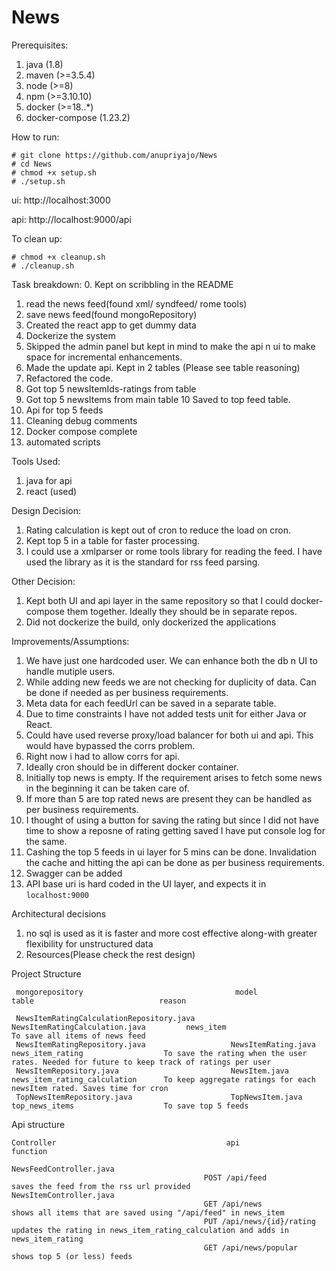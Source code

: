 # News

Prerequisites:
1. java (1.8)
2. maven (>=3.5.4)
3. node (>=8)
4. npm (>=3.10.10)
5. docker (>=18..*)
6. docker-compose (1.23.2)

How to run:
```
# git clone https://github.com/anupriyajo/News
# cd News
# chmod +x setup.sh
# ./setup.sh
```
ui: http://localhost:3000

api: http://localhost:9000/api

To clean up:
```
# chmod +x cleanup.sh
# ./cleanup.sh
```


Task breakdown:
0. Kept on scribbling in the README
1. read the news feed(found xml/ syndfeed/ rome tools)
2. save news feed(found mongoRepository) 
3. Created the react app to get dummy data
4. Dockerize the system 
5. Skipped the admin panel but kept in mind to make the api n ui to make space for incremental enhancements.
6. Made the update api. Kept in 2 tables (Please see table reasoning)
7. Refactored the code.
8. Got top 5 newsItemIds-ratings from table
9. Got top 5 newsItems from main table
10 Saved to top feed table.
11. Api for top 5 feeds
12. Cleaning debug comments
13. Docker compose complete
14. automated scripts
  
Tools Used:
1. java for api
2. react (used)
     
Design Decision:
1. Rating calculation is kept out of cron to reduce the load on cron.
2. Kept top 5 in a table for faster processing.
3. I could use a xmlparser or rome tools library for reading the feed. I have used the library as it is the standard for rss feed parsing.

Other Decision:
1. Kept both UI and api layer in the same repository so that I could docker-compose them together. Ideally they should be in separate repos. 
2. Did not dockerize the build, only dockerized the applications
     
Improvements/Assumptions:
 1. We have just one hardcoded user. We can enhance both the db n UI to handle mutiple users.
 2. While adding new feeds we are not checking for duplicity of data. Can be done if needed as per business requirements.
 3. Meta data for each feedUrl can be saved in a separate table.
 4. Due to time constraints I have not added tests unit for either Java or React.
 5. Could have used reverse proxy/load balancer for both ui and api. This would have bypassed the corrs problem.
 6. Right now i had to allow corrs for api.
 7. Ideally cron should be in different docker container.
 8. Initially top news is empty. If the requirement arises to fetch some news in the beginning it can be taken care of.
 9. If more than 5 are top rated news are present they can be handled as per business requirements.
 10. I thought of using a button for saving the rating but since I did not have time to show a reposne of rating getting saved I have put console log for the same.
 11. Cashing the top 5 feeds in ui layer for 5 mins can be done. Invalidation the cache and hitting the api can be done as per business requirements.
 12. Swagger can be added
 13. API base uri is hard coded in the UI layer, and expects it in `localhost:9000`
      
Architectural decisions
 1. no sql is used as it is faster and more cost effective along-with greater flexibility for unstructured data
 2. Resources(Please check the rest design)
         
Project Structure 

     mongorepository                                  model                                  table                            reason  
     
     NewsItemRatingCalculationRepository.java        NewsItemRatingCalculation.java         news_item                         To save all items of news feed
     NewsItemRatingRepository.java                   NewsItemRating.java                    news_item_rating                  To save the rating when the user rates. Needed for future to keep track of ratings per user
     NewsItemRepository.java                         NewsItem.java                          news_item_rating_calculation      To keep aggregate ratings for each newsItem rated. Saves time for cron
     TopNewsItemRepository.java                      TopNewsItem.java                       top_news_items                    To save top 5 feeds
     
Api structure

    Controller                                      api                                 function

    NewsFeedController.java      
                                               POST /api/feed                              saves the feed from the rss url provided
    NewsItemController.java
                                               GET /api/news                               shows all items that are saved using "/api/feed" in news_item
                                               PUT /api/news/{id}/rating                   updates the rating in news_item_rating_calculation and adds in news_item_rating 
                                               GET /api/news/popular                       shows top 5 (or less) feeds
                                               


               
               
          
